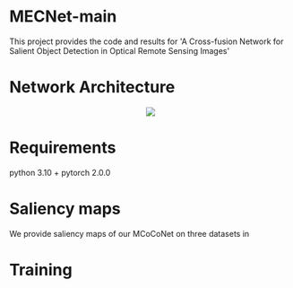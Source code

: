 # MECNet-main

This project provides the code and results for 'A Cross-fusion Network for Salient Object Detection in Optical Remote Sensing Images'
# Network Architecture
   <div align=center>
   <img src="https://github.com/winnieZ17/MCoCoNet-main/blob/main/images/MECNet.png">
   </div>
   
   
# Requirements
   python 3.10 + pytorch 2.0.0


# Saliency maps
   We provide saliency maps of our MCoCoNet on three datasets in 

   
# Training
